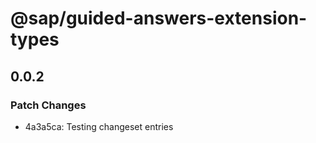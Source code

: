 # @sap/guided-answers-extension-types

## 0.0.2

### Patch Changes

-   4a3a5ca: Testing changeset entries
